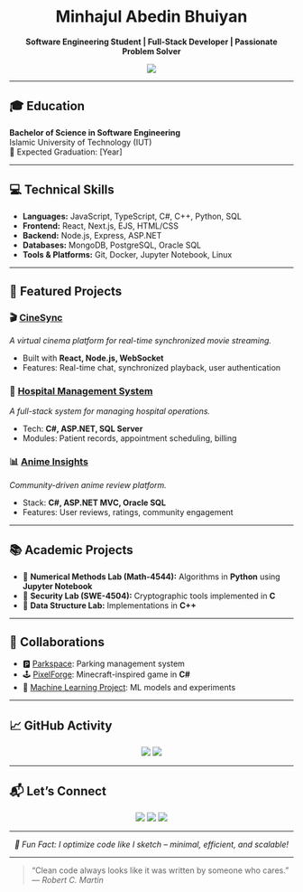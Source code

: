 <h1 align="center">Minhajul Abedin Bhuiyan</h1>
<p align="center"><strong>Software Engineering Student | Full-Stack Developer | Passionate Problem Solver</strong></p>

<p align="center">
  <img src="https://skillicons.dev/icons?i=js,ts,react,next,nodejs,express,mongodb,postgres,python,git,docker,linux,vscode&perline=8" />
</p>

---

## 🎓 Education
**Bachelor of Science in Software Engineering**  
Islamic University of Technology (IUT)  
📅 Expected Graduation: [Year]

---

## 💻 Technical Skills

- **Languages:** JavaScript, TypeScript, C#, C++, Python, SQL  
- **Frontend:** React, Next.js, EJS, HTML/CSS  
- **Backend:** Node.js, Express, ASP.NET  
- **Databases:** MongoDB, PostgreSQL, Oracle SQL  
- **Tools & Platforms:** Git, Docker, Jupyter Notebook, Linux

---

## 🚀 Featured Projects

### 🎬 [CineSync](https://github.com/MinhajulBhuiyan/CineSync)
_A virtual cinema platform for real-time synchronized movie streaming._  
- Built with **React, Node.js, WebSocket**
- Features: Real-time chat, synchronized playback, user authentication

### 🏥 [Hospital Management System](https://github.com/MinhajulBhuiyan/Hospital-Management-System)
_A full-stack system for managing hospital operations._  
- Tech: **C#, ASP.NET, SQL Server**
- Modules: Patient records, appointment scheduling, billing

### 📊 [Anime Insights](https://github.com/MinhajulBhuiyan/Animelnsights)
_Community-driven anime review platform._  
- Stack: **C#, ASP.NET MVC, Oracle SQL**
- Features: User reviews, ratings, community engagement

---

## 📚 Academic Projects

- 🧮 **Numerical Methods Lab (Math-4544):** Algorithms in **Python** using **Jupyter Notebook**
- 🔐 **Security Lab (SWE-4504):** Cryptographic tools implemented in **C**
- 🧵 **Data Structure Lab:** Implementations in **C++**

---

## 🤝 Collaborations

- 🅿️ [Parkspace](https://github.com/mdhralif/Parkspace/tree/Minhaj): Parking management system  
- 🕹️ [PixelForge](https://github.com/MinhajulBhuiyan/PixelForge): Minecraft-inspired game in **C#**  
- 🤖 [Machine Learning Project](https://github.com/sakhadib/Machine-Learning-Project): ML models and experiments

---

## 📈 GitHub Activity

<p align="center">
  <img src="https://github-readme-stats.vercel.app/api?username=MinhajulBhuiyan&show_icons=true&theme=default" />
  <img src="https://github-readme-streak-stats.herokuapp.com/?user=MinhajulBhuiyan&theme=default" />
</p>

---

## 📬 Let’s Connect

<p align="center">
  <a href="mailto:bhuiyan.minhajul@gmail.com"><img src="https://img.shields.io/badge/Email-D14836?style=flat&logo=gmail&logoColor=white"/></a>
  <a href="https://www.linkedin.com/in/minhajul-bhuiyan-11b388218/"><img src="https://img.shields.io/badge/LinkedIn-0A66C2?style=flat&logo=linkedin&logoColor=white"/></a>
  <a href="https://github.com/MinhajulBhuiyan"><img src="https://img.shields.io/badge/GitHub-181717?style=flat&logo=github&logoColor=white"/></a>
</p>

---

<p align="center"><em>🔹 Fun Fact: I optimize code like I sketch – minimal, efficient, and scalable!</em></p>

---

> “Clean code always looks like it was written by someone who cares.”  
> — _Robert C. Martin_
